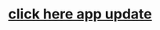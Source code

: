 <html><body><h1><a href="../nts.notes.ver.1.1.build.1.apk">click here app update</a></h1></body></html>
